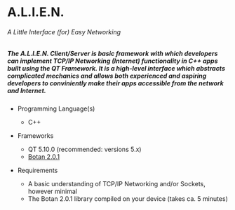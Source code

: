 # A.L.I.E.N.
###### A Little Interface (for) Easy Networking

##### The A.L.I.E.N. Client/Server is basic framework with which developers can implement TCP/IP Networking (Internet) functionality in C++ apps built using the QT Framework. It is a high-level interface which abstracts complicated mechanics and allows both experienced and aspiring developers to conviniently make their apps accessible from the network and Internet.

* Programming Language(s)
  * C++

* Frameworks
  * QT 5.10.0 (recommended: versions 5.x)
  * [Botan 2.0.1](https://botan.randombit.net/)
  
* Requirements
  * A basic understanding of TCP/IP Networking and/or Sockets, however minimal
  * The Botan 2.0.1 library compiled on your device (takes ca. 5 minutes)
